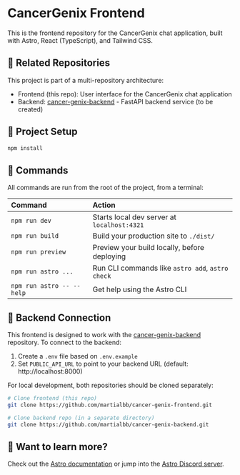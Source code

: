 # CancerGenix Frontend

This is the frontend repository for the CancerGenix chat application, built with Astro, React (TypeScript), and Tailwind CSS.

## 🔄 Related Repositories

This project is part of a multi-repository architecture:
- Frontend (this repo): User interface for the CancerGenix chat application
- Backend: [cancer-genix-backend](https://github.com/martialbb/cancer-genix-backend) - FastAPI backend service (to be created)

## 🚀 Project Setup

```sh
npm install
```

## 🧞 Commands

All commands are run from the root of the project, from a terminal:

| Command           | Action                                           |
| :---------------- | :----------------------------------------------- |
| `npm run dev`     | Starts local dev server at `localhost:4321`      |
| `npm run build`   | Build your production site to `./dist/`          |
| `npm run preview` | Preview your build locally, before deploying     |
| `npm run astro ...` | Run CLI commands like `astro add`, `astro check` |
| `npm run astro -- --help` | Get help using the Astro CLI |

## 🔌 Backend Connection

This frontend is designed to work with the [cancer-genix-backend](https://github.com/martialbb/cancer-genix-backend) repository. To connect to the backend:

1. Create a `.env` file based on `.env.example`
2. Set `PUBLIC_API_URL` to point to your backend URL (default: http://localhost:8000)

For local development, both repositories should be cloned separately:

```sh
# Clone frontend (this repo)
git clone https://github.com/martialbb/cancer-genix-frontend.git

# Clone backend repo (in a separate directory)
git clone https://github.com/martialbb/cancer-genix-backend.git
```

## 👀 Want to learn more?

Check out the [Astro documentation](https://docs.astro.build) or jump into the [Astro Discord server](https://astro.build/chat).
